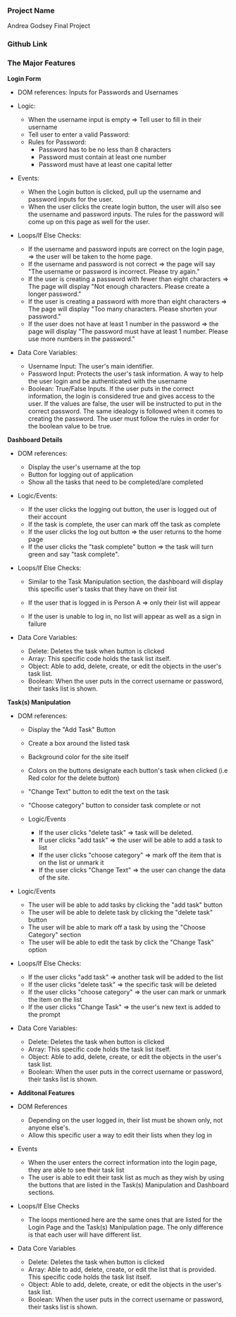 ### Project Name

Andrea Godsey Final Project

### Github Link

### The Major Features

**Login Form**

- DOM references: Inputs for Passwords and Usernames

- Logic:

  - When the username input is empty => Tell user to fill in their username
  - Tell user to enter a valid Password:
  - Rules for Password:
    - Password has to be no less than 8 characters
    - Password must contain at least one number
    - Password must have at least one capital letter

- Events:

  - When the Login button is clicked, pull up the username and password inputs for the user.
  - When the user clicks the create login button, the user will also see the username and password inputs. The rules for the password will come up on this page as well for the user.

- Loops/If Else Checks:

  - If the username and password inputs are correct on the login page, => the user will be taken to the home page.
  - If the username and password is not correct => the page will say "The username or password is incorrect. Please try again."
  - If the user is creating a password with fewer than eight characters => The page will display "Not enough characters. Please create a longer password."
  - If the user is creating a password with more than eight characters => The page will display "Too many characters. Please shorten your password."
  - If the user does not have at least 1 number in the password => the page will display "The password must have at least 1 number. Please use more numbers in the password."

- Data Core Variables:

  - Username Input: The user's main identifier.
  - Password Input: Protects the user's task information. A way to help the user login and be authenticated with the username
  - Boolean: True/False Inputs. If the user puts in the correct information, the login is considered true and gives access to the user. If the values are false, the user will be instructed to put in the correct password. The same idealogy is followed when it comes to creating the password. The user must follow the rules in order for the boolean value to be true.

**Dashboard Details**

- DOM references:

  - Display the user's username at the top
  - Button for logging out of application
  - Show all the tasks that need to be completed/are completed

- Logic/Events:

  - If the user clicks the logging out button, the user is logged out of their account
  - If the task is complete, the user can mark off the task as complete
  - If the user clicks the log out button => the user returns to the home page
  - If the user clicks the "task complete" button => the task will turn green and say "task complete".

- Loops/If Else Checks:

  - Similar to the Task Manipulation section, the dashboard will display this specific user's tasks that they have on their list

  - If the user that is logged in is Person A => only their list will appear

  - If the user is unable to log in, no list will appear as well as a sign in failure

- Data Core Variables:
  - Delete: Deletes the task when button is clicked
  - Array: This specific code holds the task list itself.
  - Object: Able to add, delete, create, or edit the objects in the user's task list.
  - Boolean: When the user puts in the correct username or password, their tasks list is shown.

**Task(s) Manipulation**

- DOM references:

  - Display the "Add Task" Button
  - Create a box around the listed task
  - Background color for the site itself
  - Colors on the buttons designate each button's task when clicked (i.e Red color for the delete button)
  - "Change Text" button to edit the text on the task
  - "Choose category" button to consider task complete or not

  - Logic/Events
    - If the user clicks "delete task" => task will be deleted.
    - If user clicks "add task" => the user will be able to add a task to list
    - If the user clicks "choose category" => mark off the item that is on the list or unmark it
    - If the user clicks "Change Text" => the user can change the data of the site.

- Logic/Events

  - The user will be able to add tasks by clicking the "add task" button
  - The user will be able to delete task by clicking the "delete task" button
  - The user will be able to mark off a task by using the "Choose Category" section
  - The user will be able to edit the task by click the "Change Task" option

- Loops/If Else Checks:

  - If the user clicks "add task" => another task will be added to the list
  - If the user clicks "delete task" => the specific task will be deleted
  - If the user clicks "choose category" => the user can mark or unmark the item on the list
  - If the user clicks "Change Task" => the user's new text is added to the prompt

- Data Core Variables:

  - Delete: Deletes the task when button is clicked
  - Array: This specific code holds the task list itself.
  - Object: Able to add, delete, create, or edit the objects in the user's task list.
  - Boolean: When the user puts in the correct username or password, their tasks list is shown.

- **Additonal Features**

- DOM References
  - Depending on the user logged in, their list must be shown only, not anyone else's.
  - Allow this specific user a way to edit their lists when they log in
- Events
  - When the user enters the correct information into the login page, they are able to see their task list
  - The user is able to edit their task list as much as they wish by using the buttons that are listed in the Task(s) Manipulation and Dashboard sections.
- Loops/If Else Checks
  - The loops mentioned here are the same ones that are listed for the Login Page and the Task(s) Manipulation page. The only difference is that each user will have different list.
- Data Core Variables
  - Delete: Deletes the task when button is clicked
  - Array: Able to add, delete, create, or edit the list that is provided. This specific code holds the task list itself.
  - Object: Able to add, delete, create, or edit the objects in the user's task list.
  - Boolean: When the user puts in the correct username or password, their tasks list is shown.
